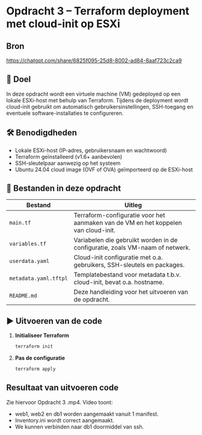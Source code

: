 # Opdracht 3 – Terraform deployment met cloud-init op ESXi

## Bron
https://chatgpt.com/share/6825f095-25d8-8002-ad84-8aaf723c2ca9

## 📌 Doel
In deze opdracht wordt een virtuele machine (VM) gedeployed op een lokale ESXi-host met behulp van Terraform. Tijdens de deployment wordt cloud-init gebruikt om automatisch gebruikersinstellingen, SSH-toegang en eventuele software-installaties te configureren.

## 🛠️ Benodigdheden
- Lokale ESXi-host (IP-adres, gebruikersnaam en wachtwoord)
- Terraform geïnstalleerd (v1.6+ aanbevolen)
- SSH-sleutelpaar aanwezig op het systeem
- Ubuntu 24.04 cloud image (OVF of OVA) geïmporteerd op de ESXi-host

## 📂 Bestanden in deze opdracht
| Bestand               | Uitleg |
|------------------------|--------|
| `main.tf`             | Terraform-configuratie voor het aanmaken van de VM en het koppelen van cloud-init. |
| `variables.tf`        | Variabelen die gebruikt worden in de configuratie, zoals VM-naam of netwerk. |
| `userdata.yaml`       | Cloud-init configuratie met o.a. gebruikers, SSH-sleutels en packages. |
| `metadata.yaml.tftpl` | Templatebestand voor metadata t.b.v. cloud-init, bevat o.a. hostname. |
| `README.md`           | Deze handleiding voor het uitvoeren van de opdracht. |

## ▶️ Uitvoeren van de code

1. **Initialiseer Terraform**
   ```bash
   terraform init

2. **Pas de configuratie**
   ```bash
   terraform apply

## Resultaat van uitvoeren code

Zie hiervoor Opdracht 3 .mp4. 
Video toont:
* web1, web2 en db1 worden aangemaakt vanuit 1 manifest.
* Inventory.ini wordt correct aangemaakt.
* We kunnen verbinden naar db1 doormiddel van ssh.
